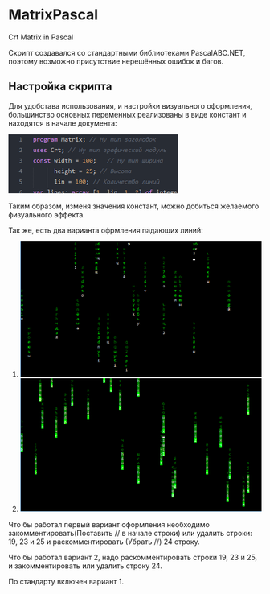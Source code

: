 # MatrixPascal
Crt Matrix in Pascal

Скрипт создавался со стандартными библиотеками PascalABC.NET, поэтому возможно присутствие нерешённых ошибок и багов.

## Настройка скрипта

Для удобстава использования, и настройки визуального оформления, большинство основных переменных реализованы в виде констант и находятся в начале документа:

![Константы](img/1.png)

Таким образом, изменя значения констант, можно добиться желаемого физуального эффекта.

Так же, есть два варианта офрмления падающих линий: 
1) ![Вариант 1](img/2.png)
2) ![Вариант 2](img/3.png)

Что бы работал первый вариант оформления необходимо закомментировать(Поставить // в начале строки) или удалить строки: 19, 23 и 25 и раскомментировать (Убрать //) 24 строку.

Что бы работал вариант 2, надо раскомментировать строки 19, 23 и 25, и закомментировать или удалить строку 24.

По стандарту включен вариант 1.
